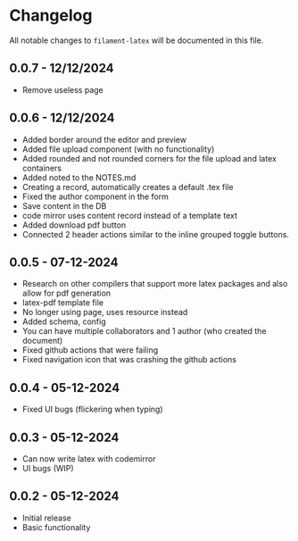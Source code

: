 # Changelog

All notable changes to `filament-latex` will be documented in this file.

## 0.0.7 - 12/12/2024

- Remove useless page

## 0.0.6 - 12/12/2024

- Added border around the editor and preview
- Added file upload component (with no functionality)
- Added rounded and not rounded corners for the file upload and latex containers
- Added noted to the NOTES.md
- Creating a record, automatically creates a default .tex file
- Fixed the author component in the form
- Save content in the DB
- code mirror uses content record instead of a template text
- Added download pdf button
- Connected 2 header actions similar to the inline grouped toggle buttons.

## 0.0.5 - 07-12-2024
- Research on other compilers that support more latex packages and also allow for pdf generation
- latex-pdf template file
- No longer using page, uses resource instead
- Added schema, config
- You can have multiple collaborators and 1 author (who created the document)
- Fixed github actions that were failing
- Fixed navigation icon that was crashing the github actions

## 0.0.4 - 05-12-2024

- Fixed UI bugs (flickering when typing)

## 0.0.3 - 05-12-2024

- Can now write latex with codemirror
- UI bugs (WIP)

## 0.0.2 - 05-12-2024

- Initial release
- Basic functionality
